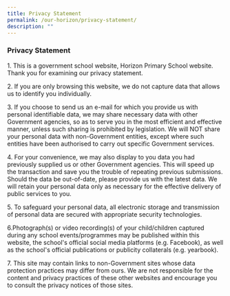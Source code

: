 ```yaml
---
title: Privacy Statement
permalink: /our-horizon/privacy-statement/
description: ""
---
```


### **Privacy Statement**
1\. This is a government school website, Horizon Primary School website. Thank you for examining our privacy statement.

2\. If you are only browsing this website, we do not capture data that allows us to identify you individually.

3\. If you choose to send us an e-mail for which you provide us with personal identifiable data, we may share necessary data with other Government agencies, so as to serve you in the most efficient and effective manner, unless such sharing is prohibited by legislation. We will NOT share your personal data with non-Government entities, except where such entities have been authorised to carry out specific Government services.

4\. For your convenience, we may also display to you data you had previously supplied us or other Government agencies. This will speed up the transaction and save you the trouble of repeating previous submissions. Should the data be out-of-date, please provide us with the latest data. We will retain your personal data only as necessary for the effective delivery of public services to you.

5\. To safeguard your personal data, all electronic storage and transmission of personal data are secured with appropriate security technologies.

6\.Photograph(s) or video recording(s) of your child/children captured during any school events/programmes may be published within this website, the school's official social media platforms (e.g. Facebook), as well as the school's official publications or publicity collaterals (e.g. yearbook).

7\. This site may contain links to non-Government sites whose data protection practices may differ from ours. We are not responsible for the content and privacy practices of these other websites and encourage you to consult the privacy notices of those sites.